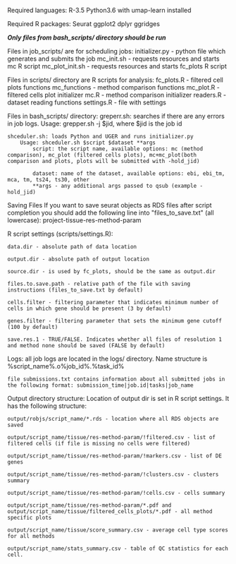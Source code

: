 Required languages:
	R-3.5
	Python3.6 with umap-learn installed

Required R packages:
	Seurat
	ggplot2
	dplyr
	ggridges

***Only files from bash_scripts/ directory should be run***


Files in job_scripts/ are for scheduling jobs:
	initializer.py - python file which generates and submits the job
	mc_init.sh - requests resources and starts mc R script
	mc_plot_init.sh - requests resources and starts fc_plots R script


Files in scripts/ directory are R scripts for analysis:
	fc_plots.R - filtered cell plots functions
	mc_functions - method comparison functions
	mc_plot.R - filtered cells plot initializer
	mc.R - method comparison initializer
	readers.R - dataset reading functions
	settings.R - file with settings


Files in bash_scripts/ directory:
	greperr.sh: searches if there are any errors in job logs.
		Usage: grepper.sh -j $jid, where $jid is the job id

	shceduler.sh: loads Python and UGER and runs initializer.py 
		Usage: shceduler.sh $script $dataset **args
			script: the script name, available options: mc (method comparison), mc_plot (filtered cells plots), mc+mc_plot(both comparison and plots, plots will be submitted with -hold_jid)
			
			dataset: name of the dataset, available options: ebi, ebi_tm, mca, tm, ts24, ts30, other
			**args - any additional args passed to qsub (example -hold_jid)


Saving Files
	If you want to save seurat objects as RDS files after script completion you should add the following line into "files_to_save.txt" (all lowercase):
	project-tissue-res-method-param


R script settings (scripts/settings.R):

	data.dir - absolute path of data location
	
	output.dir - absolute path of output location
	
	source.dir - is used by fc_plots, should be the same as output.dir	

	files.to.save.path - relative path of the file with saving instructions (files_to_save.txt by default)

	cells.filter - filtering parameter that indicates minimum number of cells in which gene should be present (3 by default)

	genes.filter - filtering parameter that sets the minimum gene cutoff (100 by default)

	save.res.1 - TRUE/FALSE. Indicates whether all files of resolution 1 and method none should be saved (FALSE by default)

Logs:
	all job logs are located in the logs/ directory. Name structure is %script_name%.o%job_id%.%task_id%

	file submissions.txt contains information about all submitted jobs in the following format: submission_time|job.id|tasks|job_name 


Output directory structure:
	Location of output dir is set in R script settings. It has the following structure:

	output/robjs/script_name/*.rds - location where all RDS objects are saved

	output/script_name/tissue/res-method-param/!filtered.csv - list of filtered cells (if file is missing no cells were filtered)

	output/script_name/tissue/res-method-param/!markers.csv - list of DE genes

	output/script_name/tissue/res-method-param/!clusters.csv - clusters summary

	output/script_name/tissue/res-method-param/!cells.csv - cells summary

	output/script_name/tissue/res-method-param/*.pdf and output/script_name/tissue/filtered_cells_plots/*.pdf - all method specific plots

	output/script_name/tissue/score_summary.csv - average cell type scores for all methods

	output/script_name/stats_summary.csv - table of QC statistics for each cell.







